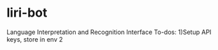 # liri-bot
Language Interpretation and Recognition Interface
To-dos:
1)Setup API keys, store in env
2
